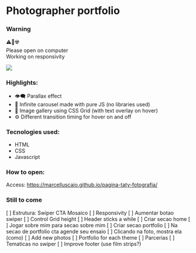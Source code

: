 # Photographer portfolio

### Warning
:warning::no_mobile_phones::radioactive: <br>
Please open on computer <br>
Working on responsivity

<img src="assets/img/screencapture-marcelluscaio-github-io-pagina-taty-fotografia-2022-10-28-17_10_34.png">


### Highlights:
* :eye_speech_bubble: Parallax effect
* :mage: Infinite carousel made with pure JS (no libraries used)
* :art: Image gallery using CSS Grid (with text overlay on hover)
* :gear: Different transition timing for hover on and off

### Tecnologies used:

* HTML
* CSS
* Javascript

### How to open:

Access: https://marcelluscaio.github.io/pagina-taty-fotografia/

### Still to come
[ ] Estrutura: Swiper CTA Mosaico
[ ] Responsivity
[ ] Aumentar botao swiper
[ ] Control Grid height
[ ] Header sticks a while
[ ] Criar secao home
[ ] Jogar sobre mim para secao sobre mim
[ ] Criar secao portfolio
[ ] Na secao de portfolio cta agende seu ensaio
[ ] Clicando na foto, mostra ela (como)
[ ] Add new photos
[ ] Portfolio for each theme 
[ ] Parcerias
[ ] Tematicas no swiper
[ ] Improve footer (use film strips?)
